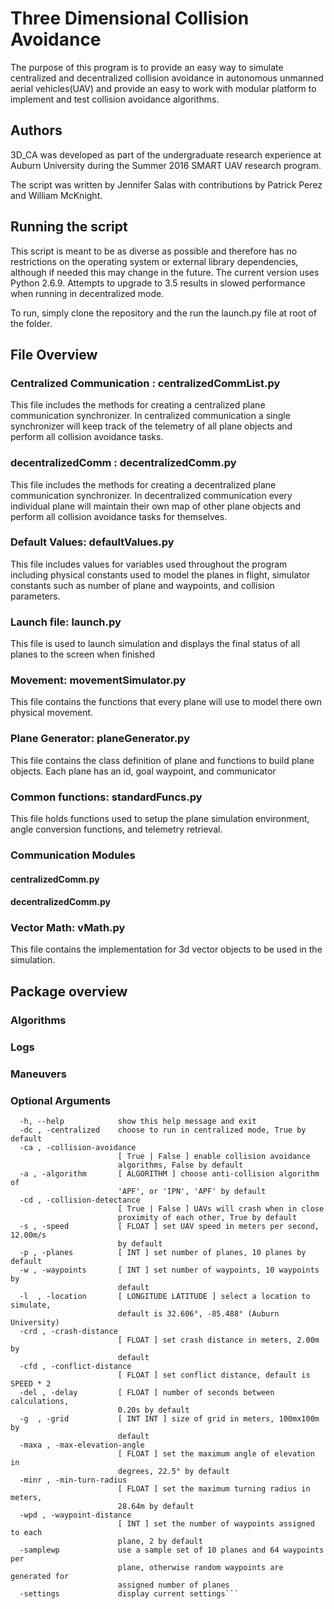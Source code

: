 # Three Dimensional Collision Avoidance

The purpose of this program is to provide an easy way to simulate centralized and decentralized collision avoidance in autonomous unmanned aerial vehicles(UAV) and provide an easy to work with modular platform to implement and test collision avoidance algorithms.

## Authors
3D_CA was developed as part of the undergraduate research experience at Auburn University during the Summer 2016 SMART UAV research program.

The script was written by Jennifer Salas with contributions by Patrick Perez and William McKnight.

## Running the script
This script is meant to be as diverse as possible and therefore has no restrictions on the operating system or external library dependencies, although if needed this may change in the future. The current version uses Python 2.6.9. Attempts to upgrade to 3.5 results in slowed performance when running in decentralized mode.

To run, simply clone the repository and the run the launch.py file at root of the folder.

## File Overview

### Centralized Communication : centralizedCommList.py
This file includes the methods for creating a centralized plane communication synchronizer. In centralized communication a single synchronizer will keep track of the telemetry of all plane objects and perform all collision avoidance tasks.

### decentralizedComm : decentralizedComm.py
This file includes the methods for creating a decentralized plane communication synchronizer. In decentralized communication every individual plane will maintain their own map of other plane objects and perform all collision avoidance tasks for themselves.

### Default Values: defaultValues.py
This file includes values for variables used throughout the program including physical constants used to model the planes in flight, simulator constants  such as number of plane and waypoints, and collision parameters.

### Launch file: launch.py
This file is used to launch simulation and displays the final status of all planes to the screen when finished

### Movement: movementSimulator.py
This file contains the functions that every plane will use to model there own physical movement.

### Plane Generator: planeGenerator.py
This file contains the class definition of plane and functions to build plane objects. Each plane has an id, goal waypoint, and communicator

### Common functions: standardFuncs.py
This file holds functions used to setup the plane simulation environment, angle conversion functions, and telemetry retrieval.

### Communication Modules

#### centralizedComm.py


#### decentralizedComm.py


### Vector Math: vMath.py
This file contains the implementation for 3d vector objects to be used in the simulation.

## Package overview

### Algorithms

### Logs

### Maneuvers

### Optional Arguments

```optional arguments:
  -h, --help            show this help message and exit
  -dc , -centralized    choose to run in centralized mode, True by default
  -ca , -collision-avoidance
                        [ True | False ] enable collision avoidance
                        algorithms, False by default
  -a , -algorithm       [ ALGORITHM ] choose anti-collision algorithm of
                        'APF', or 'IPN', 'APF' by default
  -cd , -collision-detectance
                        [ True | False ] UAVs will crash when in close
                        proximity of each other, True by default
  -s , -speed           [ FLOAT ] set UAV speed in meters per second, 12.00m/s
                        by default
  -p , -planes          [ INT ] set number of planes, 10 planes by default
  -w , -waypoints       [ INT ] set number of waypoints, 10 waypoints by
                        default
  -l  , -location       [ LONGITUDE LATITUDE ] select a location to simulate,
                        default is 32.606°, -85.488° (Auburn University)
  -crd , -crash-distance
                        [ FLOAT ] set crash distance in meters, 2.00m by
                        default
  -cfd , -conflict-distance
                        [ FLOAT ] set conflict distance, default is SPEED * 2
  -del , -delay         [ FLOAT ] number of seconds between calculations,
                        0.20s by default
  -g  , -grid           [ INT INT ] size of grid in meters, 100mx100m by
                        default
  -maxa , -max-elevation-angle
                        [ FLOAT ] set the maximum angle of elevation in
                        degrees, 22.5° by default
  -minr , -min-turn-radius
                        [ FLOAT ] set the maximum turning radius in meters,
                        28.64m by default
  -wpd , -waypoint-distance
                        [ INT ] set the number of waypoints assigned to each
                        plane, 2 by default
  -samplewp             use a sample set of 10 planes and 64 waypoints per
                        plane, otherwise random waypoints are generated for
                        assigned number of planes
  -settings             display current settings```